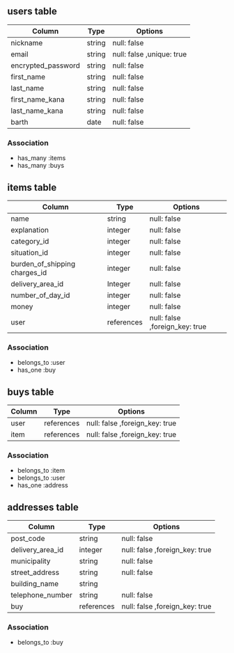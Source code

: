 ## users table
|Column|Type|Options|
|------|----|-------|
|nickname|string|null: false|
|email|string|null: false ,unique: true|
|encrypted_password|string|null: false|
|first_name|string|null: false|
|last_name|string|null: false|
|first_name_kana|string|null: false|
|last_name_kana|string|null: false|
|barth|date|null: false|

### Association
- has_many :items
- has_many :buys

## items table
|Column|Type|Options|
|------|----|-------|
|name|string|null: false|
|explanation|integer|null: false|
|category_id|integer|null: false|
|situation_id|integer|null: false|
|burden_of_shipping charges_id|integer|null: false|
|delivery_area_id|Integer|null: false|
|number_of_day_id|integer|null: false|
|money|integer|null: false|
|user|references|null: false ,foreign_key: true|

### Association
- belongs_to :user
- has_one :buy

## buys table
|Column|Type|Options|
|------|----|-------|
|user|references|null: false ,foreign_key: true|
|item|references|null: false ,foreign_key: true|

### Association
- belongs_to :item
- belongs_to :user
- has_one :address


## addresses table
|Column|Type|Options|
|------|----|-------|
|post_code|string|null: false|
|delivery_area_id|integer|null: false ,foreign_key: true|
|municipality|string|null: false|
|street_address|string|null: false|
|building_name|string|
|telephone_number|string|null: false|
|buy|references|null: false ,foreign_key: true|

### Association
- belongs_to :buy
